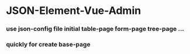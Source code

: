 # JSON-Element-Vue-Admin

### use json-config file initial table-page form-page tree-page ...

### quickly for create base-page
